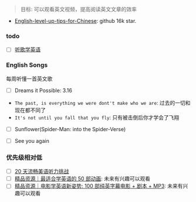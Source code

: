 > 目标: 可以观看英文视频，提高阅读英文文章的效率

- [English-level-up-tips-for-Chinese](https://github.com/byoungd/English-level-up-tips-for-Chinese): github 16k star.

### todo

- [ ] [听歌学英语](https://mp.weixin.qq.com/mp/homepage?__biz=MzI5ODE3NDQ0OQ%3D%3D&hid=2&sn=9b6dd88b8303196473c2a6c28b995c42)

### English Songs

每周听懂一首英文歌

- [ ] Dreams it Possible: 3.16

* `The past, is everything we were dont't make who we are`: 过去的一切和现在都不同了
* `It's not until you fall that you fly`: 只有被击倒后你才学会了飞翔

- [ ] Sunflower(Spider-Man: into the Spider-Verse)

- [ ] See you again

### 优先级相对低

- [ ] [20 天流畅美语听力挑战](https://mp.weixin.qq.com/mp/homepage?__biz=MzI5ODE3NDQ0OQ%3D%3D&hid=14&sn=82877c6cf530bf3bc851c936d7cffd1a)
- [ ] [精品资源｜最适合学英语的 50 部动画](https://mp.weixin.qq.com/s/XXzQeUMZvA2nnuQXKMNsBg): 未来有兴趣可以观看
- [ ] [精品资源｜电影学英语新姿势: 100 部纯英字幕电影 + 剧本 + MP3](https://mp.weixin.qq.com/s/5Z9ja6nfuZdOZrVKwUBsEg): 未来有兴趣可以观看